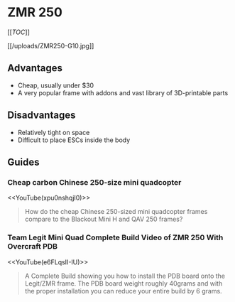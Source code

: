 # ZMR 250

[[_TOC_]]

[[/uploads/ZMR250-G10.jpg]]

## Advantages

* Cheap, usually under $30
* A very popular frame with addons and vast library of 3D-printable parts

## Disadvantages

* Relatively tight on space
* Difficult to place ESCs inside the body

## Guides

### Cheap carbon Chinese 250-size mini quadcopter

<<YouTube(xpu0nshqjI0)>>

> How do the cheap Chinese 250-sized mini quadcopter frames compare to the Blackout Mini H and QAV 250 frames?

### Team Legit Mini Quad Complete Build Video of ZMR 250 With Overcraft PDB

<<YouTube(e6FLqsII-IU)>>

> A Complete Build showing you how to install the PDB board onto the Legit/ZMR frame. The PDB board weight roughly 40grams and with the proper installation you can reduce your entire build by 6 grams. 